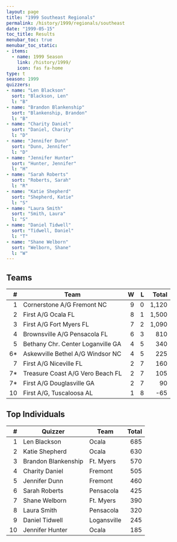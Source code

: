 ```yaml
---
layout: page
title: "1999 Southeast Regionals"
permalink: /history/1999/regionals/southeast
date: "1999-05-15"
toc_title: Results
menubar_toc: true
menubar_toc_static:
- items:
  - name: 1999 Season
    link: /history/1999/
    icon: fas fa-home
type: t
season: 1999
quizzers:
- name: "Len Blackson"
  sort: "Blackson, Len"
  l: "B"
- name: "Brandon Blankenship"
  sort: "Blankenship, Brandon"
  l: "B"
- name: "Charity Daniel"
  sort: "Daniel, Charity"
  l: "D"
- name: "Jennifer Dunn"
  sort: "Dunn, Jennifer"
  l: "D"
- name: "Jennifer Hunter"
  sort: "Hunter, Jennifer"
  l: "H"
- name: "Sarah Roberts"
  sort: "Roberts, Sarah"
  l: "R"
- name: "Katie Shepherd"
  sort: "Shepherd, Katie"
  l: "S"
- name: "Laura Smith"
  sort: "Smith, Laura"
  l: "S"
- name: "Daniel Tidwell"
  sort: "Tidwell, Daniel"
  l: "T"
- name: "Shane Welborn"
  sort: "Welborn, Shane"
  l: "W"
---
```


## Teams

|    # | Team                              |    W |    L | Total |
| ---: | --------------------------------- | ---: | ---: | ----: |
|    1 | Cornerstone A/G Fremont NC        |    9 |    0 | 1,120 |
|    2 | First A/G Ocala FL                |    8 |    1 | 1,500 |
|    3 | First A/G Fort Myers FL           |    7 |    2 | 1,090 |
|    4 | Brownsville A/G Pensacola FL      |    6 |    3 |   810 |
|    5 | Bethany Chr. Center Loganville GA |    4 |    5 |   340 |
|   6* | Askewville Bethel A/G Windsor NC  |    4 |    5 |   225 |
|    7 | First A/G Niceville FL            |    2 |    7 |   160 |
|   7* | Treasure Coast A/G Vero Beach FL  |    2 |    7 |   105 |
|   7* | First A/G Douglasville GA         |    2 |    7 |    90 |
|   10 | First A/G, Tuscaloosa AL          |    1 |    8 |   -65 |

## Top Individuals

|    # | Quizzer             | Team        | Total |
| ---: | ------------------- | ----------- | ----: |
|    1 | Len Blackson        | Ocala       |   685 |
|    2 | Katie Shepherd      | Ocala       |   630 |
|    3 | Brandon Blankenship | Ft. Myers   |   570 |
|    4 | Charity Daniel      | Fremont     |   505 |
|    5 | Jennifer Dunn       | Fremont     |   460 |
|    6 | Sarah Roberts       | Pensacola   |   425 |
|    7 | Shane Welborn       | Ft. Myers   |   390 |
|    8 | Laura Smith         | Pensacola   |   320 |
|    9 | Daniel Tidwell      | Logansville |   245 |
|   10 | Jennifer Hunter     | Ocala       |   185 |